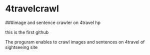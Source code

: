 # 4travelcrawl
###image and sentence crawler on 4travel hp

this is the first github

The proguram enables to crawl images and sentences on 4travel of sightseeing site




